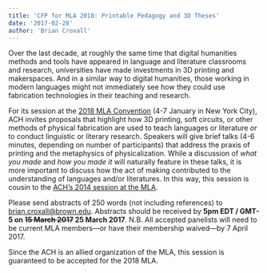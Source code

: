 ```yaml
---
title: 'CFP for MLA 2018: Printable Pedagogy and 3D Theses'
date: '2017-02-28'
author: 'Brian Croxall'
---
```

Over the last decade, at roughly the same time that digital humanities methods and tools have appeared in language and literature classrooms and research, universities have made investments in 3D printing and makerspaces. And in a similar way to digital humanities, those working in modern languages might not immediately see how they could use fabrication technologies in their teaching and research.

For its session at the [2018 MLA Convention](https://www.mla.org/Convention/MLA-2018) (4-7 January in New York City), ACH invites proposals that highlight how 3D printing, soft circuits, or other methods of physical fabrication are used to teach languages or literature *or* to conduct linguistic or literary research. Speakers will give brief talks (4-6 minutes, depending on number of participants) that address the praxis of printing and the metaphysics of physicalization. While a discussion of *what you made* and *how you made it* will naturally feature in these talks, it is more important to discuss how the act of making contributed to the understanding of languages and/or literatures. In this way, this session is cousin to the [ACH’s 2014 session at the MLA](/news/2013/03/beyond-the-digital-cfp-for-mla-2014/).

Please send abstracts of 250 words (not including references) to [brian.croxall@brown.edu](mailto:brian.croxall@brown.edu). Abstracts should be received by **5pm EDT / GMT-5 on <del>15 March 2017</del> 25 March 2017**. N.B. All accepted panelists will need to be current MLA members—or have their membership waived—by 7 April 2017.

Since the ACH is an allied organization of the MLA, this session is guaranteed to be accepted for the 2018 MLA.
